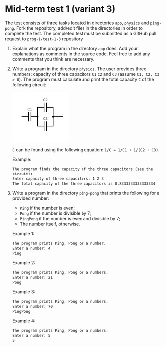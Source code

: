 
# Mid-term test 1 (variant 3)

The test consists of three tasks located in directories `app`, `physics` and
`ping-pong`. Fork the repository, add/edit files in the directories in order to
complete the test. The completed test must be submitted as a GitHub pull request
to `prog-1/test-1-3` repository.

1. Explain what the program in the directory `app` does. Add your explanations
   as comments in the source code. Feel free to add any comments that you think
   are necessary.

2. Write a program in the directory `physics`. The user provides three numbers:
   capacity of three capacitors `C1` `C2` and `C3` (assume `C1, C2, C3 > 0`).
   The program must calculate and print the total capacity `C` of the following
   circuit:

   ![Circuit](circuit.png)

   `C` can be found using the following equation: `1/C = 1/C1 + 1/(C2 + C3)`.

   Example:

   ```
   The program finds the capacity of the three capacitors (see the circuit):
   Enter capacity of three capacitors: 1 2 3
   The total capacity of the three capacitors is 0.8333333333333334
   ```

3. Write a program in the directory `ping-pong` that prints the following for
a provided number:

    - `Ping` if the number is even;
    - `Pong` if the number is divisible by 7;
    - `PingPong` if the number is even and divisible by 7;
    - The number itself, otherwise.

    Example 1:

    ```
    The program prints Ping, Pong or a number.
    Enter a number: 4
    Ping
    ```

    Example 2:

    ```
    The program prints Ping, Pong or a numbers.
    Enter a number: 21
    Pong
    ```

    Example 3:

    ```
    The program prints Ping, Pong or a numbers.
    Enter a number: 70
    PingPong
    ```

    Example 4:

    ```
    The program prints Ping, Pong or a numbers.
    Enter a number: 5
    5
    ```
